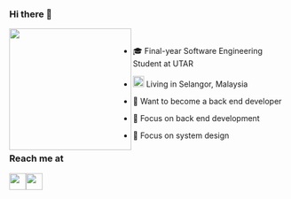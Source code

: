 ### Hi there 👋

<img align="left" width="220" src="https://user-images.githubusercontent.com/65067887/215137484-707563bf-ce00-4fe4-bf70-0cef24776d40.gif" />&nbsp;&nbsp;&nbsp;

- 🎓 Final-year Software Engineering Student at UTAR

- <img width="20" src="https://user-images.githubusercontent.com/65067887/215146142-0358c00b-388e-4c0c-8f2e-add9317767be.png" />  Living in Selangor, Malaysia

- 👔 Want to become a back end developer

- 📍 Focus on back end development

- 📍 Focus on system design

### Reach me at
<div style="display:flex">
  <img width="30" src="https://user-images.githubusercontent.com/65067887/215143684-11493644-fe82-4526-935d-72df97d2d1ab.png" />
  <img width="30" src="https://user-images.githubusercontent.com/65067887/215144986-ea1f1251-5aee-4f15-b70a-a9d23ea70b6c.png" />
</div>
